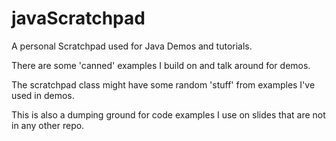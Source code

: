 javaScratchpad
==============

A personal Scratchpad used for Java Demos and  tutorials.

There are some 'canned' examples I build on and talk around for demos.

The scratchpad class might have some random 'stuff' from examples I've used in demos.

This is also a dumping ground for code examples I use on slides that are not in any other repo.
